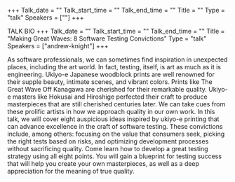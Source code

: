 +++
Talk_date = ""
Talk_start_time = ""
Talk_end_time = ""
Title = ""
Type = "talk"
Speakers = [""]
+++

TALK BIO
+++
Talk_date = ""
Talk_start_time = ""
Talk_end_time = ""
Title = "Making Great Waves: 8 Software Testing Convictions"
Type = "talk"
Speakers = ["andrew-knight"]
+++

As software professionals, we can sometimes find inspiration in unexpected places, including the art world. In fact, testing, itself, is art as much as it is engineering. Ukiyo-e Japanese woodblock prints are well renowned for their supple beauty, intimate scenes, and vibrant colors. Prints like The Great Wave Off Kanagawa are cherished for their remarkable quality. Ukiyo-e masters like Hokusai and Hiroshige perfected their craft to produce masterpieces that are still cherished centuries later. We can take cues from these prolific artists in how we approach quality in our own work. In this talk, we will cover eight auspicious ideas inspired by ukiyo-e printing that can advance excellence in the craft of software testing. These convictions include, among others: focusing on the value that consumers seek, picking the right tests based on risks, and optimizing development processes without sacrificing quality. Come learn how to develop a great testing strategy using all eight points. You will gain a blueprint for testing success that will help you create your own masterpieces, as well as a deep appreciation for the meaning of true quality.
